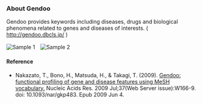 ### About Gendoo

Gendoo provides keywords including diseases, drugs and biological phenomena related to genes and diseases of interests.
( http://gendoo.dbcls.jp/ )

![Sample 1](https://github.com/dbcls/raw/master/services/images/DBCLSServices_Gendoo_fig-1_180525.png)　![Sample 2](https://github.com/dbcls/raw/master/services/images/DBCLSServices_Gendoo_fig-2_180525.png)



#### Reference

* Nakazato, T., Bono, H., Matsuda, H., & Takagi, T. (2009). [Gendoo: functional profiling of gene and disease features using MeSH vocabulary.](http://nar.oxfordjournals.org/content/37/suppl_2/W166.full) Nucleic Acids Res. 2009 Jul;37(Web Server issue):W166-9. doi: 10.1093/nar/gkp483. Epub 2009 Jun 4.

